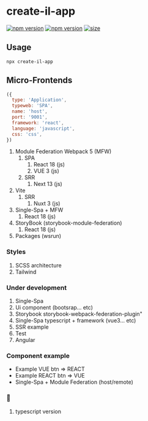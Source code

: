 # create-il-app

[![npm version](https://badge.fury.io/js/create-il-app.svg)](https://badge.fury.io/js/create-il-app) [![npm version](https://img.shields.io/npm/dm/create-il-app.svg)](https://badge.fury.io/js/create-il-app)
[![size][size]][size-url]

## Usage

```
npx create-il-app
```

## Micro-Frontends
```js
({
  type: 'Application',
  typeweb: 'SPA',
  name: 'host',
  port: '9001',
  framework: 'react',
  language: 'javascript',
  css: 'css',
})
```
1. Module Federation Webpack 5 (MFW)
    1. SPA
        1. React 18 (js)
        2. VUE 3 (js)
    2. SRR
        1. Next 13 (js)
2. Vite
    1. SRR
        1. Nuxt 3 (js)
3. Single-Spa + MFW
    1. React 18 (js)
4. StoryBook (storybook-module-federation)
    1. React 18 (js)
5. Packages (wsrun)

### Styles

1. SCSS architecture
2. Tailwind

### Under development

1. Single-Spa
2. Ui component (bootsrap... etc)
3. Storybook storybook-webpack-federation-plugin"
4. Single-Spa typescript + framework (vue3... etc)
5. SSR example
6. Test
7. Angular

### Сomponent example

- Example VUE btn => REACT
- Example REACT btn => VUE
- Single-Spa + Module Federation (host/remote)

### 🐛

1. typescript version


[size]: https://packagephobia.now.sh/badge?p=create-il-app
[size-url]: https://packagephobia.now.sh/result?p=create-il-app